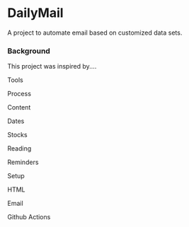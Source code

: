 # DailyMail
A project to automate email based on customized data sets.

### Background
This project was inspired by....

Tools

Process


Content


Dates

Stocks

Reading

Reminders


Setup

HTML

Email

Github Actions





